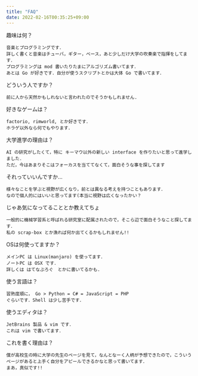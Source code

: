 ```yaml
---
title: "FAQ"
date: 2022-02-16T00:35:25+09:00
---
```


趣味は何？

```
音楽とプログラミングです．
詳しく書くと音楽はチューバ，ギター，ベース，あと少しだけ大学の吹奏楽で指揮をしてます．
プログラミングは mod 書いたりたまにアルゴリズム書いてます．
あとは Go が好きです．自分が使うスクリプトとかは大体 Go で書いてます．
```

どういう人ですか？

```
前に人から天然かもしれないと言われたのでそうかもしれません.
```

好きなゲームは？

```
factorio, rimworld, とか好きです．
ホラゲ以外なら何でもやります．
```

大学進学の理由は？

```
AI の研究がしたくて，特に キーマウ以外の新しい interface を作りたいと思って進学しました．
ただ，今はあまりそこはフォーカスを当ててなくて，面白そうな事を探してます
```

それっていいんですか...

```
様々なことを学ぶと視野が広くなり，前とは異なる考えを持つこともあります．
なので個人的にはいいと思ってます(本当に視野は広くなったかい？
```

じゃあ気になってることとか教えてちょ

```
一般的に機械学習系と呼ばれる研究室に配属されたので，そこら辺で面白そうなこと探してます．
私の scrap-box とか漁れば何か出てくるかもしれません!!
```

OSは何使ってますか？

```
メインPC は Linux(manjaro) を使ってます．
ノートPC は OSX です．
詳しくは はてなぶろぐ　とかに書いてるかも.
```

使う言語は？

```
習熟度順に， Go > Python = C# = JavaScript = PHP
ぐらいです．Shell は少し苦手です．
```

使うエディタは？

```
JetBrains 製品 & vim です．
これは vim で書いてます．
```

これを書く理由は？

```
僕が高校生の時に大学の先生のページを見て，なんとなーく人柄が予想できたので，こういうページがあると上手く自分をアピールできるかなと思って書いてます．
まあ，真似です!!
```

